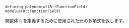 ```
defining_polynomial(R::FunctionField)
modulus(R::FunctionField)
```

関数体 `R` を定義するために使用された元の多項式を返します。
